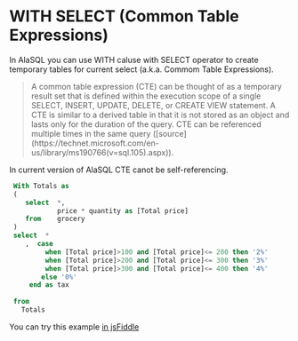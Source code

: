# WITH SELECT (Common Table Expressions)

In AlaSQL you can use WITH caluse with SELECT operator to create temporary tables for current select 
(a.k.a. Commom Table Expressions). 

<blockquote>
A common table expression (CTE) can be thought of as a temporary result set that is defined within the execution scope of a single SELECT, INSERT, UPDATE, DELETE, or CREATE VIEW statement. A CTE is similar to a derived table in that it is not stored as an object and lasts only for the duration of the query. CTE can be referenced multiple times in the same query ([source](https://technet.microsoft.com/en-us/library/ms190766(v=sql.105).aspx)).
</blockquote>

In current version of AlaSQL CTE canot be self-referencing. 

```sql
 With Totals as
 (
    select  *,
            price * quantity as [Total price]
    from    grocery
 )
 select  *
    ,  case
         when [Total price]>100 and [Total price]<= 200 then '2%'
         when [Total price]>200 and [Total price]<= 300 then '3%'
         when [Total price]>300 and [Total price]<= 400 then '4%'
        else '0%'
     end as tax
 
 from
   Totals
```

You can try this example [in jsFiddle](http://jsfiddle.net/n131zmw9/1/)